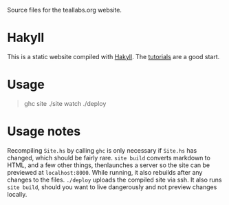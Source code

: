 Source files for the teallabs.org website.

# Hakyll

This is a static website compiled with [Hakyll](http://jaspervdj.be/hakyll/).  The [tutorials](http://jaspervdj.be/hakyll/tutorials.html) are a good start.

# Usage

> ghc site
> ./site watch
> ./deploy

# Usage notes

Recompiling `Site.hs` by calling `ghc` is only necessary if `Site.hs`
has changed, which should be fairly rare.  `site build` converts
markdown to HTML, and a few other things, thenlaunches a server so the
site can be previewed at `localhost:8000`.  While running, it also
rebuilds after any changes to the files.  `./deploy` uploads the
compiled site via ssh.  It also runs `site build`, should you want to
live dangerously and not preview changes locally.
